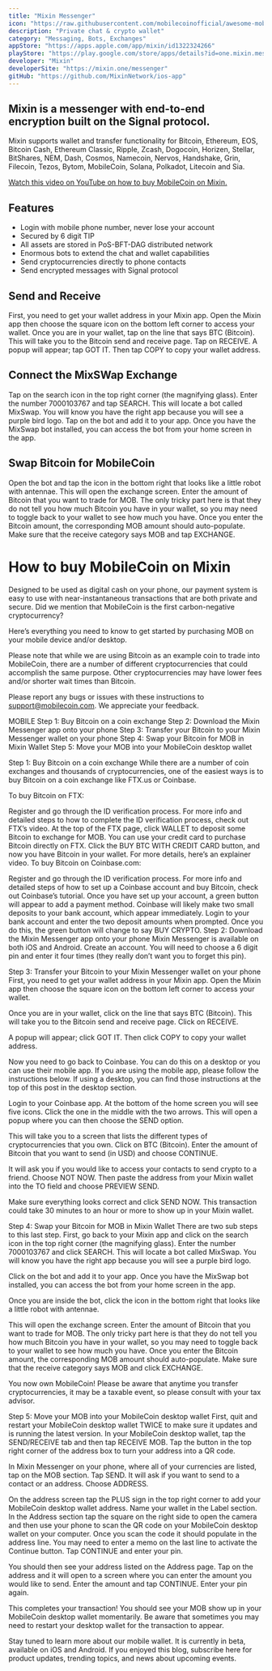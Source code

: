 ```yaml
---
title: "Mixin Messenger"
icon: "https://raw.githubusercontent.com/mobilecoinofficial/awesome-mobilecoin/main/directory/0001_Mixin/mixin.png"
description: "Private chat & crypto wallet"
category: "Messaging, Bots, Exchanges"
appStore: "https://apps.apple.com/app/mixin/id1322324266"
playStore: "https://play.google.com/store/apps/details?id=one.mixin.messenger"
developer: "Mixin"
developerSite: "https://mixin.one/messenger"
gitHub: "https://github.com/MixinNetwork/ios-app"
---
```


## Mixin is a messenger with end-to-end encryption built on the Signal protocol.
Mixin supports wallet and transfer functionality for Bitcoin, Ethereum, EOS, Bitcoin Cash, Ethereum Classic, Ripple, Zcash, Dogocoin, Horizen, Stellar, BitShares, NEM, Dash, Cosmos, Namecoin, Nervos, Handshake, Grin, Filecoin, Tezos, Bytom, MobileCoin, Solana, Polkadot, Litecoin and Sia.

[Watch this video on YouTube on how to buy MobileCoin on Mixin.](https://www.youtube.com/watch?v=pE6d7Aa_kKM)
## Features
* Login with mobile phone number, never lose your account
* Secured by 6 digit TIP
* All assets are stored in PoS-BFT-DAG distributed network
* Enormous bots to extend the chat and wallet capabilities
* Send cryptocurrencies directly to phone contacts
* Send encrypted messages with Signal protocol

## Send and Receive
First, you need to get your wallet address in your Mixin app. Open the Mixin app then choose the square icon on the bottom left corner to access your wallet. Once you are in your wallet, tap on the line that says BTC (Bitcoin). This will take you to the Bitcoin send and receive page. Tap on RECEIVE. A popup will appear; tap GOT IT. Then tap COPY to copy your wallet address.

## Connect the MixSWap Exchange
Tap on the search icon in the top right corner (the magnifying glass). Enter the number 7000103767 and tap SEARCH. This will locate a bot called MixSwap. You will know you have the right app because you will see a purple bird logo. Tap on the bot and add it to your app. Once you have the MixSwap bot installed, you can access the bot from your home screen in the app. 

## Swap Bitcoin for MobileCoin
Open the bot and tap the icon in the bottom right that looks like a little robot with antennae. This will open the exchange screen. Enter the amount of Bitcoin that you want to trade for MOB. The only tricky part here is that they do not tell you how much Bitcoin you have in your wallet, so you may need to toggle back to your wallet to see how much you have. Once you enter the Bitcoin amount, the corresponding MOB amount should auto-populate. Make sure that the receive category says MOB and tap EXCHANGE.

# How to buy MobileCoin on Mixin

Designed to be used as digital cash on your phone, our payment system is easy to use with near-instantaneous transactions that are both private and secure. Did we mention that MobileCoin is the first carbon-negative cryptocurrency?

Here’s everything you need to know to get started by purchasing MOB on your mobile device and/or desktop.

Please note that while we are using Bitcoin as an example coin to trade into MobileCoin, there are a number of different cryptocurrencies that could accomplish the same purpose. Other cryptocurrencies may have lower fees and/or shorter wait times than Bitcoin.

Please report any bugs or issues with these instructions to support@mobilecoin.com. We appreciate your feedback.

MOBILE
Step 1: Buy Bitcoin on a coin exchange
Step 2: Download the Mixin Messenger app onto your phone
Step 3: Transfer your Bitcoin to your Mixin Messenger wallet on your phone
Step 4: Swap your Bitcoin for MOB in Mixin Wallet
Step 5: Move your MOB into your MobileCoin desktop wallet

Step 1: Buy Bitcoin on a coin exchange
While there are a number of coin exchanges and thousands of cryptocurrencies, one of the easiest ways is to buy Bitcoin on a coin exchange like FTX.us or Coinbase.

To buy Bitcoin on FTX:

Register and go through the ID verification process. For more info and detailed steps to how to complete the ID verification process, check out FTX’s video.
At the top of the FTX page, click WALLET to deposit some Bitcoin to exchange for MOB. You can use your credit card to purchase Bitcoin directly on FTX. Click the BUY BTC WITH CREDIT CARD button, and now you have Bitcoin in your wallet. For more details, here’s an explainer video.
To buy Bitcoin on Coinbase.com:

Register and go through the ID verification process. For more info and detailed steps of how to set up a Coinbase account and buy Bitcoin, check out Coinbase’s tutorial.
Once you have set up your account, a green button will appear to add a payment method. Coinbase will likely make two small deposits to your bank account, which appear immediately. Login to your bank account and enter the two deposit amounts when prompted. Once you do this, the green button will change to say BUY CRYPTO.
Step 2: Download the Mixin Messenger app onto your phone
Mixin Messenger is available on both iOS and Android. Create an account. You will need to choose a 6 digit pin and enter it four times (they really don’t want you to forget this pin).



Step 3: Transfer your Bitcoin to your Mixin Messenger wallet on your phone
First, you need to get your wallet address in your Mixin app. Open the Mixin app then choose the square icon on the bottom left corner to access your wallet.



Once you are in your wallet, click on the line that says BTC (Bitcoin). This will take you to the Bitcoin send and receive page. Click on RECEIVE.



A popup will appear; click GOT IT. Then click COPY to copy your wallet address.



Now you need to go back to Coinbase. You can do this on a desktop or you can use their mobile app. If you are using the mobile app, please follow the instructions below. If using a desktop, you can find those instructions at the top of this post in the desktop section.

Login to your Coinbase app. At the bottom of the home screen you will see five icons. Click the one in the middle with the two arrows. This will open a popup where you can then choose the SEND option.



This will take you to a screen that lists the different types of cryptocurrencies that you own. Click on BTC (Bitcoin). Enter the amount of Bitcoin that you want to send (in USD) and choose CONTINUE.



It will ask you if you would like to access your contacts to send crypto to a friend. Choose NOT NOW. Then paste the address from your Mixin wallet into the TO field and choose PREVIEW SEND.



Make sure everything looks correct and click SEND NOW. This transaction could take 30 minutes to an hour or more to show up in your Mixin wallet.

Step 4: Swap your Bitcoin for MOB in Mixin Wallet
There are two sub steps to this last step. First, go back to your Mixin app and click on the search icon in the top right corner (the magnifying glass). Enter the number 7000103767 and click SEARCH. This will locate a bot called MixSwap. You will know you have the right app because you will see a purple bird logo.



Click on the bot and add it to your app. Once you have the MixSwap bot installed, you can access the bot from your home screen in the app.

Once you are inside the bot, click the icon in the bottom right that looks like a little robot with antennae.



This will open the exchange screen. Enter the amount of Bitcoin that you want to trade for MOB. The only tricky part here is that they do not tell you how much Bitcoin you have in your wallet, so you may need to toggle back to your wallet to see how much you have. Once you enter the Bitcoin amount, the corresponding MOB amount should auto-populate. Make sure that the receive category says MOB and click EXCHANGE.



You now own MobileCoin! Please be aware that anytime you transfer cryptocurrencies, it may be a taxable event, so please consult with your tax advisor.

Step 5: Move your MOB into your MobileCoin desktop wallet
First, quit and restart your MobileCoin desktop wallet TWICE to make sure it updates and is running the latest version. In your MobileCoin desktop wallet, tap the SEND/RECEIVE tab and then tap RECEIVE MOB. Tap the button in the top right corner of the address box to turn your address into a QR code.



In Mixin Messenger on your phone, where all of your currencies are listed, tap on the MOB section. Tap SEND. It will ask if you want to send to a contact or an address. Choose ADDRESS.



On the address screen tap the PLUS sign in the top right corner to add your MobileCoin desktop wallet address. Name your wallet in the Label section. In the Address section tap the square on the right side to open the camera and then use your phone to scan the QR code on your MobileCoin desktop wallet on your computer. Once you scan the code it should populate in the address line. You may need to enter a memo on the last line to activate the Continue button. Tap CONTINUE and enter your pin.



You should then see your address listed on the Address page. Tap on the address and it will open to a screen where you can enter the amount you would like to send. Enter the amount and tap CONTINUE. Enter your pin again.



This completes your transaction! You should see your MOB show up in your MobileCoin desktop wallet momentarily. Be aware that sometimes you may need to restart your desktop wallet for the transaction to appear.

Stay tuned to learn more about our mobile wallet. It is currently in beta, available on iOS and Android.
If you enjoyed this blog, subscribe here for product updates, trending topics, and news about upcoming events.


